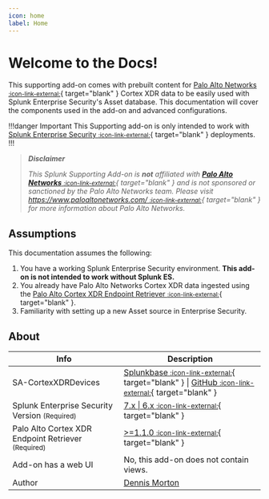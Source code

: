 ```yaml
---
icon: home
label: Home
---
```


# Welcome to the Docs!

This supporting add-on comes with prebuilt content for [Palo Alto Networks <small>:icon-link-external:</small>][palo]{ target="blank" } Cortex XDR data to be easily used with Splunk Enterprise Security's Asset database. This documentation will cover the components used in the add-on and advanced configurations. 

!!!danger Important
This Supporting add-on is only intended to work with [Splunk Enterprise Security <small>:icon-link-external:</small>](https://splunkbase.splunk.com/app/263){ target="blank" } deployments.
!!!

> __*Disclaimer*__
> 
> *This Splunk Supporting Add-on is __not__ affiliated with [__Palo Alto Networks__ <small>:icon-link-external:</small>][palo]{ target="blank" } and is not sponsored or sanctioned by the Palo Alto Networks team. Please visit [https://www.paloaltonetworks.com/ <small>:icon-link-external:</small>][palo]{ target="blank" } for more information about Palo Alto Networks.*

## Assumptions

This documentation assumes the following:

1. You have a working Splunk Enterprise Security environment. __This add-on is not intended to work without Splunk ES.__
2. You already have Palo Alto Networks Cortex XDR data ingested using the [Palo Alto Cortex XDR Endpoint Retriever <small>:icon-link-external:</small>](https://splunkbase.splunk.com/app/6396){ target="blank" }.
3. Familiarity with setting up a new Asset source in Enterprise Security.

## About

Info | Description
------|----------
SA-CortexXDRDevices | [Splunkbase <small>:icon-link-external:</small>](https://splunkbase.splunk.com/app/7063){ target="blank" } \| [GitHub <small>:icon-link-external:</small>](https://github.com/rba-community/SA-CortexXDRDevices/releases/){ target="blank" }
Splunk Enterprise Security Version <small>(Required)</small> | [7.x \| 6.x <small>:icon-link-external:</small>](https://splunkbase.splunk.com/app/263){ target="blank" }
Palo Alto Cortex XDR Endpoint Retriever <small>(Required)</small> | [>=1.1.0 <small>:icon-link-external:</small>](https://splunkbase.splunk.com/app/6396){ target="blank" }
Add-on has a web UI | No, this add-on does not contain views.
Author | [Dennis Morton](https://www.linkedin.com/in/dennis-morton-627632/)

[palo]: https://www.paloaltonetworks.com/